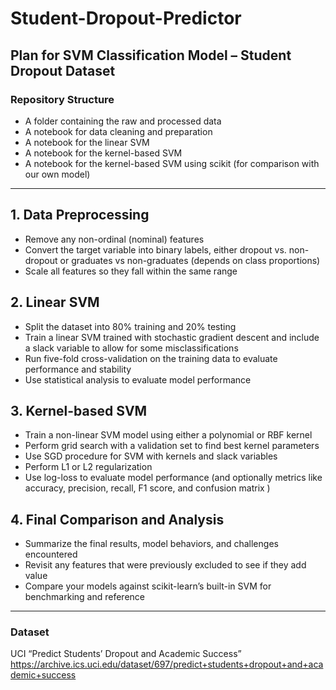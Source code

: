 # Student-Dropout-Predictor

## Plan for SVM Classification Model – Student Dropout Dataset

### Repository Structure
- A folder containing the raw and processed data  
- A notebook for data cleaning and preparation
- A notebook for the linear SVM  
- A notebook for the kernel-based SVM  
- A notebook for the kernel-based SVM using scikit (for comparison with our own model)  

---

## 1. Data Preprocessing  
- Remove any non-ordinal (nominal) features  
- Convert the target variable into binary labels, either dropout vs. non-dropout or graduates vs non-graduates (depends on class proportions)
- Scale all features so they fall within the same range  

## 2. Linear SVM
- Split the dataset into 80% training and 20% testing
- Train a linear SVM trained with stochastic gradient descent and include a slack variable to allow for some misclassifications  
- Run five-fold cross-validation on the training data to evaluate performance and stability  
- Use statistical analysis to evaluate model performance

## 3. Kernel-based SVM  
- Train a non-linear SVM model using either a polynomial or RBF kernel  
- Perform grid search with a validation set to find best kernel parameters
- Use SGD procedure for SVM with kernels and slack variables
- Perform L1 or L2 regularization 
- Use log-loss to evaluate model performance (and optionally metrics like accuracy, precision, recall, F1 score, and confusion matrix )

## 4. Final Comparison and Analysis  
- Summarize the final results, model behaviors, and challenges encountered  
- Revisit any features that were previously excluded to see if they add value  
- Compare your models against scikit-learn’s built-in SVM for benchmarking and reference  

---

### Dataset  
UCI “Predict Students’ Dropout and Academic Success”  
https://archive.ics.uci.edu/dataset/697/predict+students+dropout+and+academic+success
